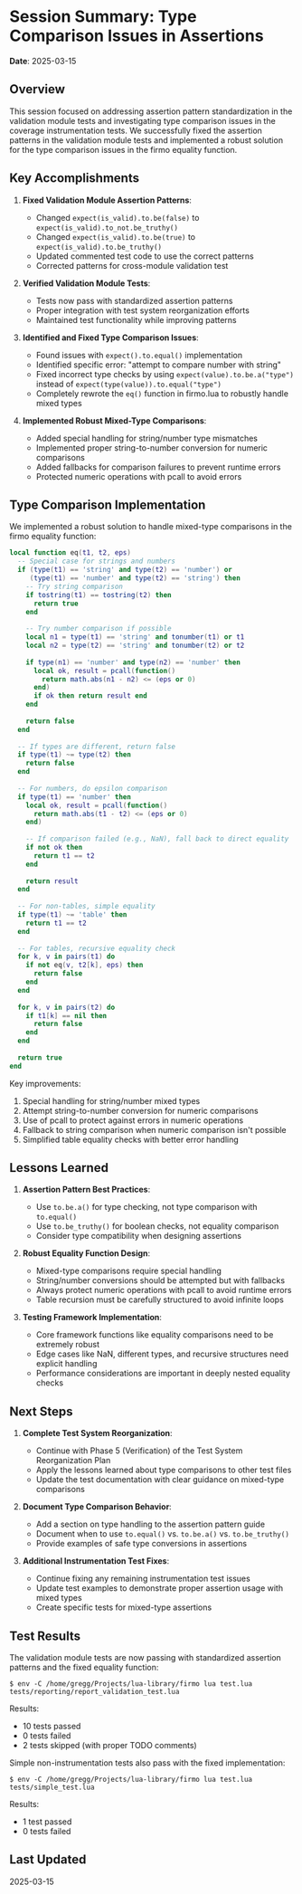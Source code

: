 # Session Summary: Type Comparison Issues in Assertions

**Date**: 2025-03-15

## Overview

This session focused on addressing assertion pattern standardization in the validation module tests and investigating type comparison issues in the coverage instrumentation tests. We successfully fixed the assertion patterns in the validation module tests and implemented a robust solution for the type comparison issues in the firmo equality function.

## Key Accomplishments

1. **Fixed Validation Module Assertion Patterns**:
   - Changed `expect(is_valid).to.be(false)` to `expect(is_valid).to_not.be_truthy()`
   - Changed `expect(is_valid).to.be(true)` to `expect(is_valid).to.be_truthy()`
   - Updated commented test code to use the correct patterns
   - Corrected patterns for cross-module validation test

2. **Verified Validation Module Tests**:
   - Tests now pass with standardized assertion patterns
   - Proper integration with test system reorganization efforts
   - Maintained test functionality while improving patterns

3. **Identified and Fixed Type Comparison Issues**:
   - Found issues with `expect().to.equal()` implementation
   - Identified specific error: "attempt to compare number with string"
   - Fixed incorrect type checks by using `expect(value).to.be.a("type")` instead of `expect(type(value)).to.equal("type")`
   - Completely rewrote the `eq()` function in firmo.lua to robustly handle mixed types

4. **Implemented Robust Mixed-Type Comparisons**:
   - Added special handling for string/number type mismatches
   - Implemented proper string-to-number conversion for numeric comparisons
   - Added fallbacks for comparison failures to prevent runtime errors
   - Protected numeric operations with pcall to avoid errors

## Type Comparison Implementation

We implemented a robust solution to handle mixed-type comparisons in the firmo equality function:

```lua
local function eq(t1, t2, eps)
  -- Special case for strings and numbers
  if (type(t1) == 'string' and type(t2) == 'number') or
     (type(t1) == 'number' and type(t2) == 'string') then
    -- Try string comparison
    if tostring(t1) == tostring(t2) then
      return true
    end
    
    -- Try number comparison if possible
    local n1 = type(t1) == 'string' and tonumber(t1) or t1
    local n2 = type(t2) == 'string' and tonumber(t2) or t2
    
    if type(n1) == 'number' and type(n2) == 'number' then
      local ok, result = pcall(function()
        return math.abs(n1 - n2) <= (eps or 0)
      end)
      if ok then return result end
    end
    
    return false
  end
  
  -- If types are different, return false
  if type(t1) ~= type(t2) then
    return false
  end
  
  -- For numbers, do epsilon comparison
  if type(t1) == 'number' then
    local ok, result = pcall(function()
      return math.abs(t1 - t2) <= (eps or 0)
    end)
    
    -- If comparison failed (e.g., NaN), fall back to direct equality
    if not ok then
      return t1 == t2
    end
    
    return result
  end
  
  -- For non-tables, simple equality
  if type(t1) ~= 'table' then
    return t1 == t2
  end
  
  -- For tables, recursive equality check
  for k, v in pairs(t1) do
    if not eq(v, t2[k], eps) then
      return false
    end
  end
  
  for k, v in pairs(t2) do
    if t1[k] == nil then
      return false
    end
  end
  
  return true
end
```

Key improvements:
1. Special handling for string/number mixed types
2. Attempt string-to-number conversion for numeric comparisons
3. Use of pcall to protect against errors in numeric operations
4. Fallback to string comparison when numeric comparison isn't possible
5. Simplified table equality checks with better error handling

## Lessons Learned

1. **Assertion Pattern Best Practices**:
   - Use `to.be.a()` for type checking, not type comparison with `to.equal()`
   - Use `to.be_truthy()` for boolean checks, not equality comparison
   - Consider type compatibility when designing assertions

2. **Robust Equality Function Design**:
   - Mixed-type comparisons require special handling
   - String/number conversions should be attempted but with fallbacks
   - Always protect numeric operations with pcall to avoid runtime errors
   - Table recursion must be carefully structured to avoid infinite loops

3. **Testing Framework Implementation**:
   - Core framework functions like equality comparisons need to be extremely robust
   - Edge cases like NaN, different types, and recursive structures need explicit handling
   - Performance considerations are important in deeply nested equality checks

## Next Steps

1. **Complete Test System Reorganization**:
   - Continue with Phase 5 (Verification) of the Test System Reorganization Plan
   - Apply the lessons learned about type comparisons to other test files
   - Update the test documentation with clear guidance on mixed-type comparisons

2. **Document Type Comparison Behavior**:
   - Add a section on type handling to the assertion pattern guide
   - Document when to use `to.equal()` vs. `to.be.a()` vs. `to.be_truthy()`
   - Provide examples of safe type conversions in assertions

3. **Additional Instrumentation Test Fixes**:
   - Continue fixing any remaining instrumentation test issues
   - Update test examples to demonstrate proper assertion usage with mixed types
   - Create specific tests for mixed-type assertions

## Test Results

The validation module tests are now passing with standardized assertion patterns and the fixed equality function:

```
$ env -C /home/gregg/Projects/lua-library/firmo lua test.lua tests/reporting/report_validation_test.lua
```

Results:
- 10 tests passed
- 0 tests failed
- 2 tests skipped (with proper TODO comments)

Simple non-instrumentation tests also pass with the fixed implementation:

```
$ env -C /home/gregg/Projects/lua-library/firmo lua test.lua tests/simple_test.lua
```

Results:
- 1 test passed
- 0 tests failed

## Last Updated

2025-03-15